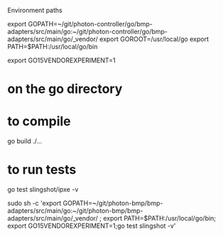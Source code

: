 Environment paths

export GOPATH=~/git/photon-controller/go/bmp-adapters/src/main/go:~/git/photon-controller/go/bmp-adapters/src/main/go/_vendor/
export GOROOT=/usr/local/go
export PATH=$PATH:/usr/local/go/bin

export GO15VENDOREXPERIMENT=1

# on the go directory
# to compile
go build ./...

# to run tests
go test slingshot/ipxe -v


sudo sh -c 'export GOPATH=~/git/photon-bmp/bmp-adapters/src/main/go:~/git/photon-bmp/bmp-adapters/src/main/go/_vendor/ ; export PATH=$PATH:/usr/local/go/bin; export GO15VENDOREXPERIMENT=1;go test slingshot -v'
